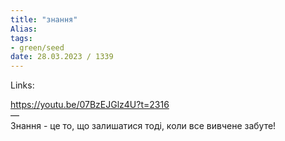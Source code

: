 ```yaml
---
title: "знання"
Alias: 
tags:
- green/seed
date: 28.03.2023 / 1339  
---
```

Links:   

https://youtu.be/07BzEJGlz4U?t=2316  
—  
Знання - це то, що залишатися тоді, коли все вивчене забуте!